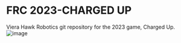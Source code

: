 # FRC 2023-CHARGED UP
Viera Hawk Robotics git repository for the 2023 game, Charged Up.
![image](https://user-images.githubusercontent.com/42157566/212437470-e8b67bea-8e9a-474a-a8a9-3132c25a267a.png)
